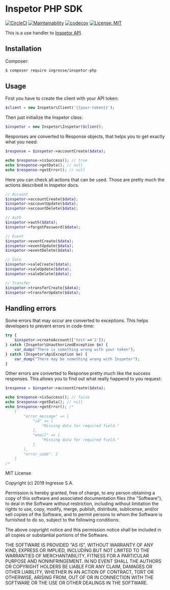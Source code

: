 # Inspetor PHP SDK

[![CircleCI](https://circleci.com/gh/ingresse/inspetor-php.svg?style=svg)](https://circleci.com/gh/ingresse/inspetor-php)
[![Maintainability](https://api.codeclimate.com/v1/badges/857a977a90b0d8b44123/maintainability)](https://codeclimate.com/github/ingresse/inspetor-php/maintainability)
[![codecov](https://codecov.io/gh/ingresse/inspetor-api/branch/master/graph/badge.svg?token=eWQ1gz4ZGZ)](https://codecov.io/gh/ingresse/inspetor-api)
[![License: MIT](https://img.shields.io/badge/License-MIT-yellow.svg)](https://opensource.org/licenses/MIT)

This is a use handler to [Inspetor API](https://inspetor.github.io/docs-backend).

## Installation

Composer:

```sh
$ composer require ingresse/inspetor-php
```

## Usage

First you have to create the client with your API token:

```php
$client = new Inspetor\Client('{{your-token}}');
```

Then just initialize the Inspetor class:

```php
$inspetor = new Inspetor\Inspetor($client);
```

Responses are converted to Response objects, that helps you to get exactly what you need:

```php
$response = $inspetor->accountCreate($data);

echo $response->isSuccess(); // true
echo $response->getData(); // null
echo $response->getError(); // null
```

Here you can check all actions that can be used. Those are pretty much the actions described in Inspetor docs.

```php
// Account
$inspetor->accountCreate($data);
$inspetor->accountUpdate($data);
$inspetor->accountDelete($data);

// Auth
$inspetor->auth($data);
$inspetor->forgotPassword($data);

// Event
$inspetor->eventCreate($data);
$inspetor->eventUpdate($data);
$inspetor->eventDelete($data);

// Sale
$inspetor->saleCreate($data);
$inspetor->saleUpdate($data);
$inspetor->saleDelete($data);

// Transfer
$inspetor->transferCreate($data);
$inspetor->transferUpdate($data);
```

## Handling errors

Some errors that may occur are converted to exceptions. This helps developers to prevent errors in code-time:

```php
try {
    $inspetor->createAccount(['test'=>'2']);
} catch (Inspetor\UnauthorizedException $e) {
    var_dump("There is something wrong with your token");
} catch (Inspetor\ApiException $e) {
    var_dump("There may be something wrong with Inspetor");
}
```

Other errors are converted to Response pretty much like the success responses. This allows you to find out what really happend to you request:

```php
$response = $inspetor->accountCreate($data);

echo $response->isSuccess(); // false
echo $response->getData(); // null
echo $response->getError(); /*
    [
        "error_message" => [
            "id" => [
                "Missing data for required field."
            ],
            "email" => [
                "Missing data for required field."
            ]
        ],
        "error_code": 2
    ]
/*

```

MIT License

Copyright (c) 2019 Ingresse S.A.

Permission is hereby granted, free of charge, to any person obtaining a copy
of this software and associated documentation files (the "Software"), to deal
in the Software without restriction, including without limitation the rights
to use, copy, modify, merge, publish, distribute, sublicense, and/or sell
copies of the Software, and to permit persons to whom the Software is
furnished to do so, subject to the following conditions:

The above copyright notice and this permission notice shall be included in all
copies or substantial portions of the Software.

THE SOFTWARE IS PROVIDED "AS IS", WITHOUT WARRANTY OF ANY KIND, EXPRESS OR
IMPLIED, INCLUDING BUT NOT LIMITED TO THE WARRANTIES OF MERCHANTABILITY,
FITNESS FOR A PARTICULAR PURPOSE AND NONINFRINGEMENT. IN NO EVENT SHALL THE
AUTHORS OR COPYRIGHT HOLDERS BE LIABLE FOR ANY CLAIM, DAMAGES OR OTHER
LIABILITY, WHETHER IN AN ACTION OF CONTRACT, TORT OR OTHERWISE, ARISING FROM,
OUT OF OR IN CONNECTION WITH THE SOFTWARE OR THE USE OR OTHER DEALINGS IN THE
SOFTWARE.
